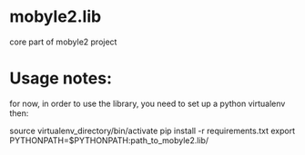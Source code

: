 mobyle2.lib
===========

core part of mobyle2 project 


Usage notes:
============

for now, in order to use the library, you need to set up a python virtualenv then:
 
source virtualenv_directory/bin/activate
pip install -r requirements.txt
export PYTHONPATH=$PYTHONPATH:path_to_mobyle2.lib/


